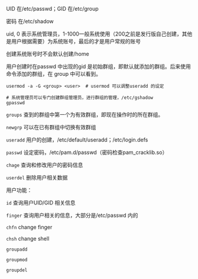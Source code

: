 UID 在/etc/passwd；GID 在/etc/group  

密码 在/etc/shadow

uid, 0 表示系统管理员，1-1000一般系统使用（200之前是发行版自己创建，其他是用户根据需要）为系统账号，最后的才是用户常规的账号



创建系统账号时不会默认创建/home



用户创建时在passwd 中出现的gid 是初始群组，即默认就添加的群组。后来使用命令添加的群组，在 group 中可以看到。



```shell
usermod -a -G <group> <user>  # usermod 可以调整useradd 的设定

# 系统管理员可以专门创建群组管理员，进行群组的管理，/etc/gshadow
gpasswd
```

`groups` 查到的群组中第一个为有效群组，即现在操作时的所在群组。

`newgrp` 可以在已有群组中切换有效群组



`useradd` 用户的创建，/etc/default/useradd；/etc/login.defs

`passwd` 设定密码，/etc/pam.d/passwd（密码检查pam_cracklib.so）

`chage` 查询和修改用户的密码信息

`userdel` 删除用户相关数据



用户功能：

`id` 查询用户UID/GID 相关信息

`finger` 查询用户相关的信息，大部分是/etc/passwd 内的

`chfn` change finger

`chsh` change shell 



`groupadd`

`groupmod`

`groupdel`